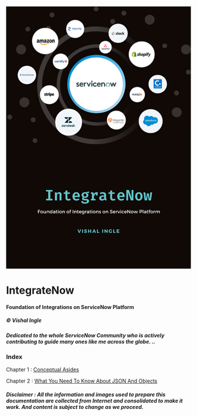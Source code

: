 ![IntegrateNow](/images/IntegrateNow.png)

# IntegrateNow

#### Foundation of Integrations on ServiceNow Platform

##### &copy; Vishal Ingle

##### Dedicated to the whole ServiceNow Community who is actively contributing to guide many ones like me across the globe. ..

### Index

Chapter 1 : [Conceptual Asides](/Chapter1_ConceptualAsides.md)

Chapter 2 : [What You Need To Know About JSON And Objects](/Chapter2_WhatYouNeedToKnowAboutJSONAndObjects.md)

##### Disclaimer : All the information and images used to prepare this documentation are collected from Internet and consolidated to make it work. And content is subject to change as we proceed.
